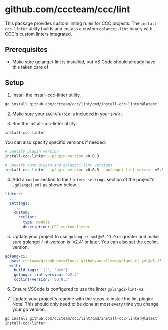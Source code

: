 # github.com/cccteam/ccc/lint

This package provides custom linting rules for CCC projects. The `install-ccc-linter` utility builds and installs a custom `golangci-lint` binary with CCC's custom linters integrated.

## Prerequisites

- Make sure golangci-lint is installed, but VS Code should already have this taken care of

## Setup

1. Install the install-ccc-linter utility.

```sh
go install github.com/cccteam/ccc/lint/cmd/install-ccc-linter@latest
```

2. Make sure your `$GOPATH/bin` is included in your `$PATH`.

3. Run the install-ccc-linter utility:

```sh
install-ccc-linter
```

You can also specify specific versions if needed:

```sh
# Specify plugin version
install-ccc-linter --plugin-version v0.0.3

# Specify both plugin and golangci-lint versions
install-ccc-linter --plugin-version v0.0.3 --golangci-lint-version v2.5.0
```

4. Add a `custom` section to the `linters-settings` section of the project's `.golangci.yml` as shown below.

```yml
linters:
  ...
  settings:
    ...
    custom:
      ccclint:
        type: module
        description: CCC custom linter
```

5. Update your project to use `golang-ci.yml@v5.13.0` or greater and make sure golangci-lint-version is 'v2.4' or later. You can also set the ccclint-version.

```yml
golang-ci:
  uses: cccteam/github-workflows/.github/workflows/golang-ci.yml@v5.13.0
  with:
    build-tags: '["", "dev"]'
    golangci-lint-version: 'v2.4'
    ccclint-version: 'v0.0.3'
```

6. Ensure VSCode is configured to use the linter `golangci-lint-v2`.

7. Update your project's readme with the steps to install the lint plugin:
   Note: This should only need to be done at most every time you change your go version.

```sh
go install github.com/cccteam/ccc/lint/cmd/install-ccc-linter@latest
install-ccc-linter
```
